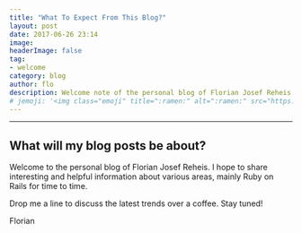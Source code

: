 ```yaml
---
title: "What To Expect From This Blog?"
layout: post
date: 2017-06-26 23:14
image:
headerImage: false
tag:
- welcome
category: blog
author: flo
description: Welcome note of the personal blog of Florian Josef Reheis.
# jemoji: '<img class="emoji" title=":ramen:" alt=":ramen:" src="https://assets.github.com/images/icons/emoji/unicode/1f35c.png" height="20" width="20" align="absmiddle">'
---
```

---

## What will my blog posts be about?

Welcome to the personal blog of Florian Josef Reheis. I hope to share interesting and helpful information about various areas, mainly Ruby on Rails for time to time.

Drop me a line to discuss the latest trends over a coffee.
Stay tuned!

Florian
